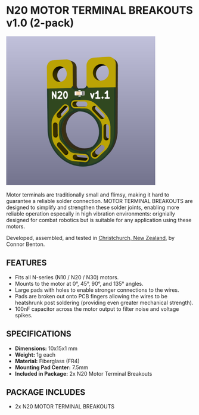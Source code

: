 # N20 MOTOR TERMINAL BREAKOUTS v1.0 (2-pack)

<img src="assets/1.0_BREAKOUT.png" width="400">

Motor terminals are traditionally small and flimsy, making it hard to guarantee a reliable solder connection.
MOTOR TERMINAL BREAKOUTS are designed to simplify and strengthen these solder joints, enabling more reliable operation especally in high vibration environments: orignially designed for combat robotics but is suitable for any application using these motors. 
  
Developed, assembled, and tested in [Christchurch, New Zealand](https://www.google.co.nz/maps/place/Christchurch+New+Zealand), by Connor Benton.

## FEATURES
- Fits all N-series (N10 / N20 / N30) motors.
- Mounts to the motor at 0°, 45°, 90°, and 135° angles.
- Large pads with holes to enable stronger connections to the wires.
- Pads are broken out onto PCB fingers allowing the wires to be heatshrunk post soldering (providing even greater mechanical strength).
- 100nF capacitor across the motor output to filter noise and voltage spikes.

## SPECIFICATIONS
- **Dimensions:** 10x15x1 mm
- **Weight:** 1g each
- **Material:** Fiberglass (FR4)
- **Mounting Pad Center:** 7.5mm
- **Included in Package:** 2x N20 Motor Terminal Breakouts

## PACKAGE INCLUDES

- 2x N20 MOTOR TERMINAL BREAKOUTS